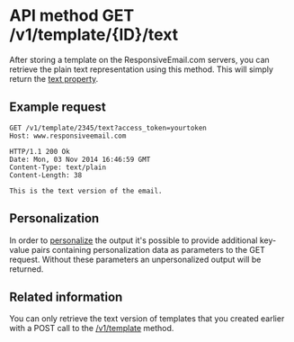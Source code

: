 # API method GET /v1/template/{ID}/text

After storing a template on the ResponsiveEmail.com servers, you can retrieve 
the plain text representation using this method. This will simply return the 
[text property](json/property-text).

## Example request

```http
GET /v1/template/2345/text?access_token=yourtoken
Host: www.responsiveemail.com

HTTP/1.1 200 Ok
Date: Mon, 03 Nov 2014 16:46:59 GMT
Content-Type: text/plain
Content-Length: 38

This is the text version of the email.
```

## Personalization

In order to [personalize](personalization) the output it's possible to
provide additional key-value pairs containing personalization data as parameters to the GET request.
Without these parameters an unpersonalized output will be returned.

## Related information

You can only retrieve the text version of templates that you created earlier 
with a POST call to the [/v1/template](api/post-template) method.

